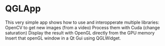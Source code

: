 # QGLApp
This very simple app shows how to use and interopperate multiple libraries: 
   OpenCV to get new images (from a video)
   Process them with Cuda (change saturation)
   Display the result with OpenGL directly from the GPU memory
   Insert that openGL window in a Qt Gui using QGLWidget.
